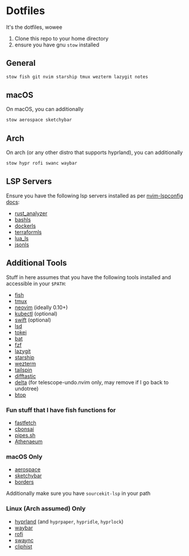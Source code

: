 # Dotfiles
It's the dotfiles, wowee

1. Clone this repo to your home directory
2. ensure you have gnu `stow` installed

## General
```sh
stow fish git nvim starship tmux wezterm lazygit notes
```
## macOS
On macOS, you can additionally
```sh
stow aerospace sketchybar
```

## Arch
On arch (or any other distro that supports hyprland), you can additionally
```sh
stow hypr rofi swanc waybar
```

## LSP Servers
Ensure you have the following lsp servers installed as per
[nvim-lspconfig docs](https://github.com/neovim/nvim-lspconfig/blob/master/doc/configs.md):
* [rust_analyzer](https://github.com/neovim/nvim-lspconfig/blob/master/doc/configs.md#rust_analyzer)
* [bashls](https://github.com/neovim/nvim-lspconfig/blob/master/doc/configs.md#bashls)
* [dockerls](https://github.com/neovim/nvim-lspconfig/blob/master/doc/configs.md#dockerls)
* [terraformls](https://github.com/neovim/nvim-lspconfig/blob/master/doc/configs.md#terraformls)
* [lua_ls](https://github.com/neovim/nvim-lspconfig/blob/master/doc/configs.md#lua_ls)
* [jsonls](https://github.com/neovim/nvim-lspconfig/blob/master/doc/configs.md#jsonls)

## Additional Tools
Stuff in here assumes that you have the following tools installed and accessible in your `$PATH`:
* [fish](https://fishshell.com/)
* [tmux](https://github.com/tmux/tmux/wiki/Installing)
* [neovim](https://neovim.io/) (ideally 0.10+)
* [kubectl](https://kubernetes.io/docs/tasks/tools/) (optional)
* [swift](https://www.swift.org/) (optional)
* [lsd](https://github.com/lsd-rs/lsd)
* [tokei](https://github.com/XAMPPRocky/tokei)
* [bat](https://github.com/sharkdp/bat)
* [fzf](https://github.com/junegunn/fzf)
* [lazygit](https://github.com/jesseduffield/lazygit)
* [starship](https://starship.rs/)
* [wezterm](https://wezfurlong.org/wezterm/index.html)
* [tailspin](https://github.com/bensadeh/tailspin)
* [difftastic](https://difftastic.wilfred.me.uk/installation.html)
* [delta](https://dandavison.github.io/delta/installation.html) (for telescope-undo.nvim only, may remove if I go back to undotree)
* [btop](https://github.com/aristocratos/btop)

### Fun stuff that I have fish functions for
* [fastfetch](https://github.com/fastfetch-cli/fastfetch)
* [cbonsai](https://gitlab.com/jallbrit/cbonsai)
* [pipes.sh](https://github.com/pipeseroni/pipes.sh)
* [Athenaeum](https://github.com/GNMoseke/Athenaeum)

### macOS Only
* [aerospace](https://github.com/nikitabobko/AeroSpace)
* [sketchybar](https://github.com/FelixKratz/SketchyBar)
* [borders](https://github.com/FelixKratz/JankyBorders)

Additionally make sure you have `sourcekit-lsp` in your path

### Linux (Arch assumed) Only
* [hyprland](https://github.com/hyprwm/Hyprland) (and `hyprpaper`, `hypridle`, `hyprlock`)
* [waybar](https://github.com/Alexays/Waybar)
* [rofi](https://github.com/davatorium/rofi)
* [swaync](https://github.com/ErikReider/SwayNotificationCenter)
* [cliphist](https://github.com/sentriz/cliphist)
